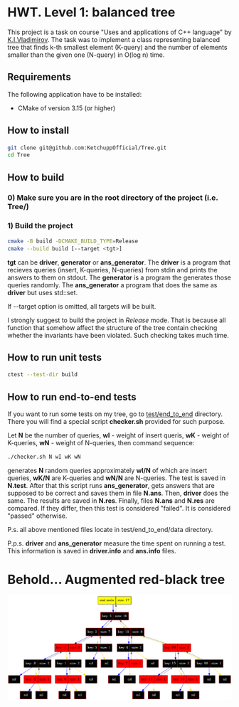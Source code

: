 # HWT. Level 1: balanced tree

This project is a task on course "Uses and applications of C++ language" by [K.I.Vladimirov](https://github.com/tilir). The task was to implement a class representing balanced tree that finds k-th smallest element (K-query) and the number of elements smaller than the given one (N-query) in O(log n) time.

## Requirements

The following application have to be installed:
- CMake of version 3.15 (or higher)

## How to install
```bash
git clone git@github.com:KetchuppOfficial/Tree.git
cd Tree
```

## How to build

### 0) Make sure you are in the root directory of the project (i.e. Tree/)

### 1) Build the project
```bash
cmake -B build -DCMAKE_BUILD_TYPE=Release
cmake --build build [--target <tgt>]
```
**tgt** can be **driver**, **generator** or **ans_generator**. The **driver** is a program that recieves queries (insert, K-queries, N-queries) from stdin and prints the answers to them on stdout. The **generator** is a program the generates those queries randomly. The **ans_generator** a program that does the same as **driver** but uses std::set.

If --target option is omitted, all targets will be built.

I strongly suggest to build the project in *Release* mode. That is because all function that somehow affect the structure of the tree contain checking whether the invariants have been violated. Such checking takes much time.

## How to run unit tests
```bash
ctest --test-dir build
```

## How to run end-to-end tests

If you want to run some tests on my tree, go to [test/end_to_end](/test/end_to_end/) directory. There you will find a special script **checker.sh** provided for such purpose.

Let **N** be the number of queries, **wI** - weight of insert queris, **wK** - weight of K-queries, **wN** - weight of N-queries, then command sequence:
```bash
./checker.sh N wI wK wN
```
generates **N** random queries approximately **wI/N** of which are insert queries, **wK/N** are K-queries and **wN/N** are N-queries. The test is saved in **N.test**. After that this script runs **ans_generator**, gets answers that are supposed to be correct and saves them in file **N.ans**. Then, **driver** does the same. The results are saved in **N.res**. Finally, files **N.ans** and **N.res** are compared. If they differ, then this test is considered "failed". It is considered "passed" otherwise.

P.s. all above mentioned files locate in test/end_to_end/data directory.

P.p.s. **driver** and **ans_generator** measure the time spent on running a test. This information is saved in **driver.info** and **ans.info** files.

# Behold... Augmented red-black tree

![dump](/images/dump_example.png)
